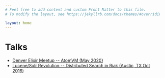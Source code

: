 ```yaml
---
# Feel free to add content and custom Front Matter to this file.
# To modify the layout, see https://jekyllrb.com/docs/themes/#overriding-theme-defaults

layout: home
---
```


# Talks

* [Denver Elixir Meetup -- AtomVM (May 2020)](http://dushin.net/talks/slides/atomvm/#/)
* [Lucene/Solr Revolution -- Distributed Search in Riak (Austin, TX Oct 2016)](https://www.slideshare.net/lucidworks/distributed-search-in-riak-integrating-search-in-a-nosql-database-presented-by-fred-dushin-basho-technologies)
